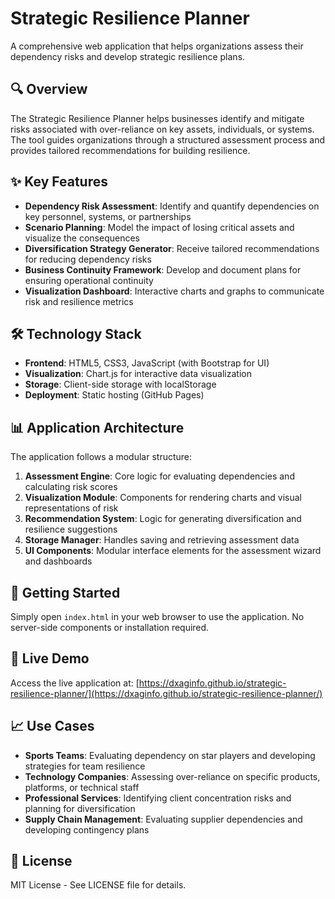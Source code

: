# Strategic Resilience Planner

A comprehensive web application that helps organizations assess their dependency risks and develop strategic resilience plans.

## 🔍 Overview

The Strategic Resilience Planner helps businesses identify and mitigate risks associated with over-reliance on key assets, individuals, or systems. The tool guides organizations through a structured assessment process and provides tailored recommendations for building resilience.

## ✨ Key Features

- **Dependency Risk Assessment**: Identify and quantify dependencies on key personnel, systems, or partnerships
- **Scenario Planning**: Model the impact of losing critical assets and visualize the consequences
- **Diversification Strategy Generator**: Receive tailored recommendations for reducing dependency risks
- **Business Continuity Framework**: Develop and document plans for ensuring operational continuity
- **Visualization Dashboard**: Interactive charts and graphs to communicate risk and resilience metrics

## 🛠️ Technology Stack

- **Frontend**: HTML5, CSS3, JavaScript (with Bootstrap for UI)
- **Visualization**: Chart.js for interactive data visualization
- **Storage**: Client-side storage with localStorage
- **Deployment**: Static hosting (GitHub Pages)

## 📊 Application Architecture

The application follows a modular structure:

1. **Assessment Engine**: Core logic for evaluating dependencies and calculating risk scores
2. **Visualization Module**: Components for rendering charts and visual representations of risk
3. **Recommendation System**: Logic for generating diversification and resilience suggestions
4. **Storage Manager**: Handles saving and retrieving assessment data
5. **UI Components**: Modular interface elements for the assessment wizard and dashboards

## 🚀 Getting Started

Simply open `index.html` in your web browser to use the application. No server-side components or installation required.

## 🔗 Live Demo

Access the live application at: [https://dxaginfo.github.io/strategic-resilience-planner/](https://dxaginfo.github.io/strategic-resilience-planner/)

## 📈 Use Cases

- **Sports Teams**: Evaluating dependency on star players and developing strategies for team resilience
- **Technology Companies**: Assessing over-reliance on specific products, platforms, or technical staff
- **Professional Services**: Identifying client concentration risks and planning for diversification
- **Supply Chain Management**: Evaluating supplier dependencies and developing contingency plans

## 📝 License

MIT License - See LICENSE file for details.